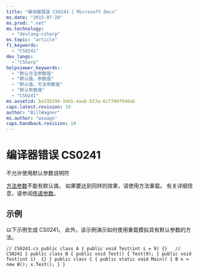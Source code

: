 ```yaml
---
title: "编译器错误 CS0241 | Microsoft Docs"
ms.date: "2015-07-20"
ms.prod: ".net"
ms.technology: 
  - "devlang-csharp"
ms.topic: "article"
f1_keywords: 
  - "CS0241"
dev_langs: 
  - "CSharp"
helpviewer_keywords: 
  - "默认方法参数值"
  - "默认值，参数值"
  - "默认值，方法参数值"
  - "默认参数值"
  - "CS0241"
ms.assetid: be31b194-3de5-4aab-b23a-6cf790f940ab
caps.latest.revision: 10
author: "BillWagner"
ms.author: "wiwagn"
caps.handback.revision: 10
---
```

# 编译器错误 CS0241
不允许使用默认参数说明符  
  
 [方法参数](../../csharp/language-reference/keywords/method-parameters.md)不能有默认值。 如果要达到同样的效果，请使用方法重载。 有关详细信息，请参阅[传递参数](../../csharp/programming-guide/classes-and-structs/passing-parameters.md)。  
  
## 示例  
 以下示例生成 CS0241。 此外，该示例演示如何使用重载模拟具有默认参数的方法。  
  
```  
// CS0241.cs public class A { public void Test(int i = 9) {}   // CS0241 } public class B { public void Test() { Test(9); } public void Test(int i)  {} } public class C { public static void Main() { B x = new B(); x.Test(); } }  
```